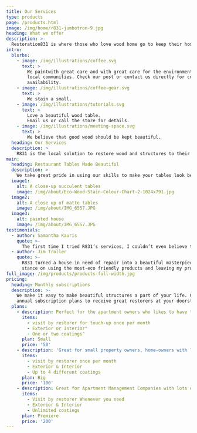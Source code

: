 ```yaml
---
title: Our Services
type: products
page: /products.html
image: /img/home/r831-jumbotron-9.jpg
heading: What we offer
description: >-
  Restoration831 is where those who love wood home go to keep their homes looking beautiful all year long.
intro:
  blurbs:
    - image: /img/illustrations/coffee.svg
      text: >
        We paintwith great care and with great care for the environment and
        local communities. Check our post or contact us directly for current
        availability.
    - image: /img/illustrations/coffee-gear.svg
      text: >
        We stain a small.
    - image: /img/illustrations/tutorials.svg
      text: >
        Love a beautiful wood table.
        Email us or call the store for details.
    - image: /img/illustrations/meeting-space.svg
      text: >
        We believe that good wood should be kept beautiful.
  heading: Our Services
  description: >
    R831 is the local solution to restore wood and structures to their prior beauty.
main:
  heading: Restaurant Tables Made Beautiful 
  description: >
    We take great pride in using our skills to make your tables look beautiful. Whether you want the reflecting shimmer of Ulta Gloss or the Matte finish so sought after by todays modern restaurants, we love making the tables something that last long and hold their beauty even through the rigors of heavy traffic use..
  image1:
    alt: A close-up succulent tables
    image: /img/about/Eco-Wood-Stain-Colour-Chart-2-1024x791.jpg
  image2:
    alt: A close up of matte tables
    image: /img/about/IMG_6557.JPG
  image3:
    alt: painted house
    image: /img/about/IMG_6557.JPG
testimonials:
  - author: Samantha Kauris
    quote: >-
      The first time I tried R831’s services, I couldn’t even believe that their restoration crew was more punctual that I was.
  - author: Jim Troller
    quote: >-
      R831 turned a house in need of repair into a beautiful masterpiece. I love their
      stance on using the most-eco friendly products and leaving my property immaculate. A job well done.
full_image: /img/products/products-full-width.jpg
pricing:
  heading: Monthly subscriptions
  description: >-
    We make it easy to make beautiful structures a part of your life. Choose one of our
    annual subscription plans to receive great restorers at your doorstep whenever you need a touch-up. Contact us about more details and payment info.
  plans:
    - description: Perfect for the apartment owners who likes to have their properties looking the best all year long.
      items:
        - visit by restorer for touch-up once per month
        - Exterior or Interior"
        - One or two coatings"
      plan: Small
      price: '50'
    - description: 'Great for small property owners, home-owners with large houses/ multiple dwellings'
      items:
        - visit by restorer once per month
        - Exterior & Interior
        - Up to 4 different coatings 
      plan: Big
      price: '100'
    - description: Great for Apartment Management Companies with lots of units 
      items:
        - Visit by restorer Whenever you need
        - Exterior & Interior
        - Unlimited coatings
      plan: Premiere 
      price: '200'
---
```


